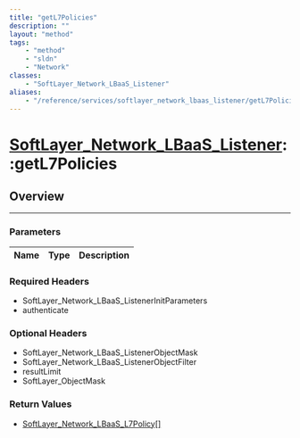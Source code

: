 ```yaml
---
title: "getL7Policies"
description: ""
layout: "method"
tags:
    - "method"
    - "sldn"
    - "Network"
classes:
    - "SoftLayer_Network_LBaaS_Listener"
aliases:
    - "/reference/services/softlayer_network_lbaas_listener/getL7Policies"
---
```

# [SoftLayer_Network_LBaaS_Listener](/reference/services/SoftLayer_Network_LBaaS_Listener)::getL7Policies





## Overview 


-----

### Parameters 
|Name | Type | Description |
| --- | --- | --- |


### Required Headers
* SoftLayer_Network_LBaaS_ListenerInitParameters
* authenticate


### Optional Headers
* SoftLayer_Network_LBaaS_ListenerObjectMask
* SoftLayer_Network_LBaaS_ListenerObjectFilter
* resultLimit
* SoftLayer_ObjectMask

### Return Values
* <a href='/reference/datatypes/SoftLayer_Network_LBaaS_L7Policy'>SoftLayer_Network_LBaaS_L7Policy[] </a>




